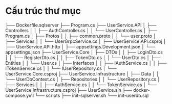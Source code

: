 # Cấu trúc thư mục

├── Dockerfile.sqlserver
├── Program.cs
├── UserService.API
│   ├── Controllers
│   │   ├── AuthController.cs
│   │   └── UserController.cs
│   ├── Program.cs
│   ├── Protos
│   │   ├── common.proto
│   │   └── user.proto
│   ├── Services
│   │   └── UserGrpcService.cs
│   ├── UserService.API.csproj
│   ├── UserService.API.http
│   ├── appsettings.Development.json
│   └── appsettings.json
├── UserService.Core
│   ├── DTOs
│   │   ├── LoginDto.cs
│   │   ├── RegisterDto.cs
│   │   ├── TokenDto.cs
│   │   └── UserDto.cs
│   ├── Entities
│   │   └── User.cs
│   ├── Interfaces
│   │   ├── IAuthService.cs
│   │   ├── ITokenService.cs
│   │   └── IUserRepository.cs
│   └── UserService.Core.csproj
├── UserService.Infrastructure
│   ├── Data
│   │   └── UserDbContext.cs
│   ├── Repositories
│   │   └── UserRepository.cs
│   ├── Services
│   │   ├── AuthService.cs
│   │   └── TokenService.cs
│   └── UserService.Infrastructure.csproj
├── UserService.sln
├── docker-compose.yml
└── scripts
    ├── init-sqlserver.sh
    └── init-userdb.sql